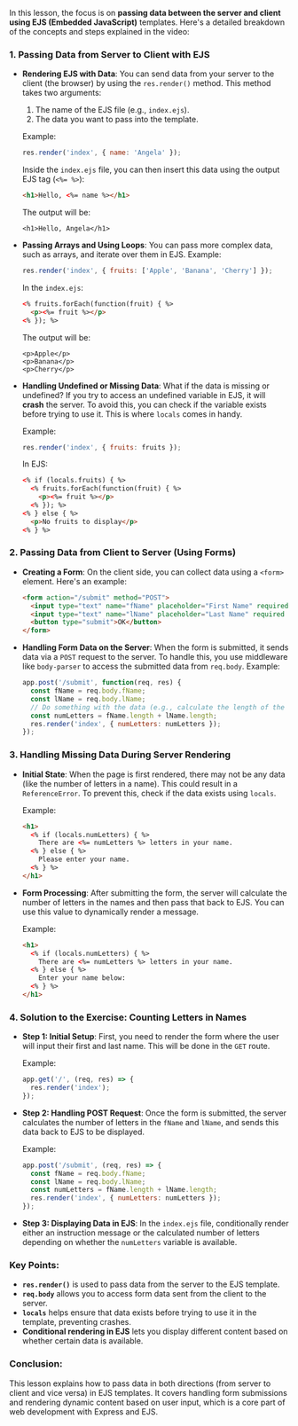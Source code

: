 In this lesson, the focus is on **passing data between the server and client using EJS (Embedded JavaScript)** templates. Here's a detailed breakdown of the concepts and steps explained in the video:

### 1. **Passing Data from Server to Client with EJS**

   - **Rendering EJS with Data**: 
     You can send data from your server to the client (the browser) by using the `res.render()` method. This method takes two arguments: 
       1. The name of the EJS file (e.g., `index.ejs`).
       2. The data you want to pass into the template.
   
     Example:
     ```javascript
     res.render('index', { name: 'Angela' });
     ```
     Inside the `index.ejs` file, you can then insert this data using the output EJS tag (`<%= %>`):
     ```html
     <h1>Hello, <%= name %></h1>
     ```
     The output will be:
     ```
     <h1>Hello, Angela</h1>
     ```

   - **Passing Arrays and Using Loops**:
     You can pass more complex data, such as arrays, and iterate over them in EJS.
     Example:
     ```javascript
     res.render('index', { fruits: ['Apple', 'Banana', 'Cherry'] });
     ```
     In the `index.ejs`:
     ```html
     <% fruits.forEach(function(fruit) { %>
       <p><%= fruit %></p>
     <% }); %>
     ```
     The output will be:
     ```
     <p>Apple</p>
     <p>Banana</p>
     <p>Cherry</p>
     ```

   - **Handling Undefined or Missing Data**:
     What if the data is missing or undefined? If you try to access an undefined variable in EJS, it will **crash** the server.
     To avoid this, you can check if the variable exists before trying to use it. This is where `locals` comes in handy.
     
     Example:
     ```javascript
     res.render('index', { fruits: fruits });
     ```
     In EJS:
     ```html
     <% if (locals.fruits) { %>
       <% fruits.forEach(function(fruit) { %>
         <p><%= fruit %></p>
       <% }); %>
     <% } else { %>
       <p>No fruits to display</p>
     <% } %>
     ```

### 2. **Passing Data from Client to Server (Using Forms)**

   - **Creating a Form**:
     On the client side, you can collect data using a `<form>` element. Here's an example:
     ```html
     <form action="/submit" method="POST">
       <input type="text" name="fName" placeholder="First Name" required />
       <input type="text" name="lName" placeholder="Last Name" required />
       <button type="submit">OK</button>
     </form>
     ```

   - **Handling Form Data on the Server**:
     When the form is submitted, it sends data via a `POST` request to the server. To handle this, you use middleware like `body-parser` to access the submitted data from `req.body`.
     Example:
     ```javascript
     app.post('/submit', function(req, res) {
       const fName = req.body.fName;
       const lName = req.body.lName;
       // Do something with the data (e.g., calculate the length of the names)
       const numLetters = fName.length + lName.length;
       res.render('index', { numLetters: numLetters });
     });
     ```

### 3. **Handling Missing Data During Server Rendering**
   
   - **Initial State**:
     When the page is first rendered, there may not be any data (like the number of letters in a name). This could result in a `ReferenceError`. To prevent this, check if the data exists using `locals`.

     Example:
     ```html
     <h1>
       <% if (locals.numLetters) { %>
         There are <%= numLetters %> letters in your name.
       <% } else { %>
         Please enter your name.
       <% } %>
     </h1>
     ```

   - **Form Processing**:
     After submitting the form, the server will calculate the number of letters in the names and then pass that back to EJS. You can use this value to dynamically render a message.
     
     Example:
     ```html
     <h1>
       <% if (locals.numLetters) { %>
         There are <%= numLetters %> letters in your name.
       <% } else { %>
         Enter your name below:
       <% } %>
     </h1>
     ```

### 4. **Solution to the Exercise: Counting Letters in Names**

   - **Step 1: Initial Setup**:
     First, you need to render the form where the user will input their first and last name. This will be done in the `GET` route.
     
     Example:
     ```javascript
     app.get('/', (req, res) => {
       res.render('index');
     });
     ```

   - **Step 2: Handling POST Request**:
     Once the form is submitted, the server calculates the number of letters in the `fName` and `lName`, and sends this data back to EJS to be displayed.
     
     Example:
     ```javascript
     app.post('/submit', (req, res) => {
       const fName = req.body.fName;
       const lName = req.body.lName;
       const numLetters = fName.length + lName.length;
       res.render('index', { numLetters: numLetters });
     });
     ```

   - **Step 3: Displaying Data in EJS**:
     In the `index.ejs` file, conditionally render either an instruction message or the calculated number of letters depending on whether the `numLetters` variable is available.

### Key Points:
- **`res.render()`** is used to pass data from the server to the EJS template.
- **`req.body`** allows you to access form data sent from the client to the server.
- **`locals`** helps ensure that data exists before trying to use it in the template, preventing crashes.
- **Conditional rendering in EJS** lets you display different content based on whether certain data is available.

### Conclusion:
This lesson explains how to pass data in both directions (from server to client and vice versa) in EJS templates. It covers handling form submissions and rendering dynamic content based on user input, which is a core part of web development with Express and EJS.

